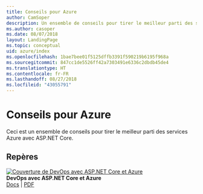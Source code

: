 ```yaml
---
title: Conseils pour Azure
author: CamSoper
description: Un ensemble de conseils pour tirer le meilleur parti des services Azure avec ASP.NET Core.
ms.author: casoper
ms.date: 08/07/2018
layout: LandingPage
ms.topic: conceptual
uid: azure/index
ms.openlocfilehash: 1bae7bee01f5125dffb3391f590219b6195f968a
ms.sourcegitcommit: 847cc1de5526ff42a7303491e6336c2dbdb45de4
ms.translationtype: HT
ms.contentlocale: fr-FR
ms.lasthandoff: 08/27/2018
ms.locfileid: "43055791"
---
```

# <a name="azure-guidance"></a>Conseils pour Azure

Ceci est un ensemble de conseils pour tirer le meilleur parti des services Azure avec ASP.NET Core.

## <a name="guides"></a>Repères

[![Couverture de DevOps avec ASP.NET Core et Azure](./devops/media/cover-thumb.png)](xref:azure/devops/index) <br />
**DevOps avec ASP.NET Core et Azure** <br />
[Docs](xref:azure/devops/index) | [PDF](https://aka.ms/devopsbook)
